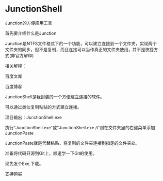 JunctionShell
=============

Junction的方便应用工具

首先要介绍什么是Junction

Junction是NTFS文件格式下的一个功能，可以建立连接到一个文件夹，实现两个文件夹的同步，但不是复制，而且连接可以当作真正的文件夹使用，并不是快捷方式(非官方解释)

相关解释：

百度文库

百度博客

JunctionShell是我封装的一个方便建立连接的软件。

可以通过类似复制粘贴的方式建立连接。

项目输出：JunctionShell.exe

执行”JunctionShell.exe”或”JunctionShell.exe /i”则在文件夹里的右键菜单添加JunctionPaste

JunctionPaste就是代替粘贴，将复制的文件夹连接到指定的文件夹处。

准备将代码开源到Git上，顺道学一下Git的使用。

现先发个Exe,下载。

支持购买
